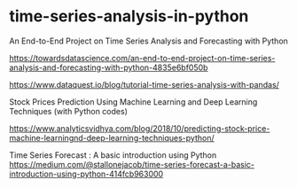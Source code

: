 # time-series-analysis-in-python
An End-to-End Project on Time Series Analysis and Forecasting with Python


https://towardsdatascience.com/an-end-to-end-project-on-time-series-analysis-and-forecasting-with-python-4835e6bf050b

https://www.dataquest.io/blog/tutorial-time-series-analysis-with-pandas/

Stock Prices Prediction Using Machine Learning and Deep Learning Techniques (with Python codes)

https://www.analyticsvidhya.com/blog/2018/10/predicting-stock-price-machine-learningnd-deep-learning-techniques-python/


Time Series Forecast : A basic introduction using Python
https://medium.com/@stallonejacob/time-series-forecast-a-basic-introduction-using-python-414fcb963000
